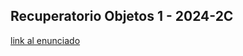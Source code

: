 ## Recuperatorio Objetos 1 - 2024-2C

[link al enunciado ](https://docs.google.com/document/d/1N8xsauzoIZTqm-UXn2tqxZq3qHFLlRGSqC5dzRiNg98/edit?usp=sharing)
